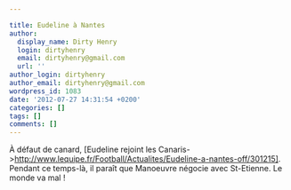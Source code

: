 ```yaml
---

title: Eudeline à Nantes
author:
  display_name: Dirty Henry
  login: dirtyhenry
  email: dirtyhenry@gmail.com
  url: ''
author_login: dirtyhenry
author_email: dirtyhenry@gmail.com
wordpress_id: 1083
date: '2012-07-27 14:31:54 +0200'
categories: []
tags: []
comments: []
---
```

À défaut de canard, [Eudeline rejoint les Canaris->http://www.lequipe.fr/Football/Actualites/Eudeline-a-nantes-off/301215]. Pendant ce temps-là, il paraît que Manoeuvre négocie avec St-Etienne. Le monde va mal !
